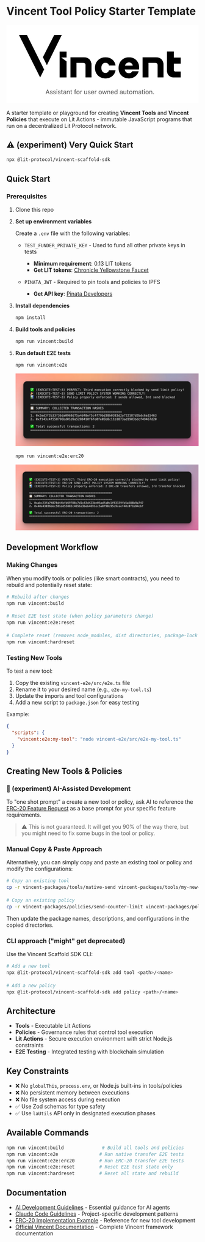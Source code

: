 # Vincent Tool Policy Starter Template

![Vincent Starter Kit](thumbnail.png)

A starter template or playground for creating **Vincent Tools** and **Vincent Policies** that execute on Lit Actions - immutable JavaScript programs that run on a decentralized Lit Protocol network.

## ⚠️ (experiment) Very Quick Start

```bash
npx @lit-protocol/vincent-scaffold-sdk
```

## Quick Start

### Prerequisites

1. Clone this repo

2. **Set up environment variables**

   Create a `.env` file with the following variables:

   - `TEST_FUNDER_PRIVATE_KEY` - Used to fund all other private keys in tests

     - **Minimum requirement**: 0.13 LIT tokens
     - **Get LIT tokens**: [Chronicle Yellowstone Faucet](https://chronicle-yellowstone-faucet.getlit.dev/)

   - `PINATA_JWT` - Required to pin tools and policies to IPFS
     - **Get API key**: [Pinata Developers](https://app.pinata.cloud/developers/api-keys)

3. **Install dependencies**

   ```bash
   npm install
   ```

4. **Build tools and policies**

   ```bash
   npm run vincent:build
   ```

5. **Run default E2E tests**

   ```bash
   npm run vincent:e2e
   ```

   ![Native send](e2e-native-send.png)

   ```bash
   npm run vincent:e2e:erc20
   ```

   ![ERC20 E2E](e2e-erc20.png)

## Development Workflow

### Making Changes

When you modify tools or policies (like smart contracts), you need to rebuild and potentially reset state:

```bash
# Rebuild after changes
npm run vincent:build

# Reset E2E test state (when policy parameters change)
npm run vincent:e2e:reset

# Complete reset (removes node_modules, dist directories, package-lock files)
npm run vincent:hardreset
```

### Testing New Tools

To test a new tool:

1. Copy the existing `vincent-e2e/src/e2e.ts` file
2. Rename it to your desired name (e.g., `e2e-my-tool.ts`)
3. Update the imports and tool configurations
4. Add a new script to `package.json` for easy testing

Example:

```json
{
  "scripts": {
    "vincent:e2e:my-tool": "node vincent-e2e/src/e2e-my-tool.ts"
  }
}
```

## Creating New Tools & Policies

### 🧪 (experiment) AI-Assisted Development

To "one shot prompt" a create a new tool or policy, ask AI to reference the [ERC-20 Feature Request](./erc-20-feature-request.md) as a base prompt for your specific feature requirements.

> ⚠️ This is not guaranteed. It will get you 90% of the way there, but you might need to fix some bugs in the tool or policy.

### Manual Copy & Paste Approach

Alternatively, you can simply copy and paste an existing tool or policy and modify the configurations:

```bash
# Copy an existing tool
cp -r vincent-packages/tools/native-send vincent-packages/tools/my-new-tool

# Copy an existing policy
cp -r vincent-packages/policies/send-counter-limit vincent-packages/policies/my-new-policy
```

Then update the package names, descriptions, and configurations in the copied directories.

### CLI approach ("might" get deprecated)

Use the Vincent Scaffold SDK CLI:

```bash
# Add a new tool
npx @lit-protocol/vincent-scaffold-sdk add tool <path>/<name>

# Add a new policy
npx @lit-protocol/vincent-scaffold-sdk add policy <path>/<name>
```

## Architecture

- **Tools** - Executable Lit Actions
- **Policies** - Governance rules that control tool execution
- **Lit Actions** - Secure execution environment with strict Node.js constraints
- **E2E Testing** - Integrated testing with blockchain simulation

## Key Constraints

- ❌ No `globalThis`, `process.env`, or Node.js built-ins in tools/policies
- ❌ No persistent memory between executions
- ❌ No file system access during execution
- ✅ Use Zod schemas for type safety
- ✅ Use `laUtils` API only in designated execution phases

## Available Commands

```bash
npm run vincent:build              # Build all tools and policies
npm run vincent:e2e               # Run native transfer E2E tests
npm run vincent:e2e:erc20         # Run ERC-20 transfer E2E tests
npm run vincent:e2e:reset         # Reset E2E test state only
npm run vincent:hardreset         # Reset all state and rebuild
```

## Documentation

- [AI Development Guidelines](./AGENTS.md) - Essential guidance for AI agents
- [Claude Code Guidelines](./CLAUDE.md) - Project-specific development patterns
- [ERC-20 Implementation Example](./erc-20-feature-request.md) - Reference for new tool development
- [Official Vincent Documentation](https://docs.heyvincent.ai/) - Complete Vincent framework documentation

```

```

